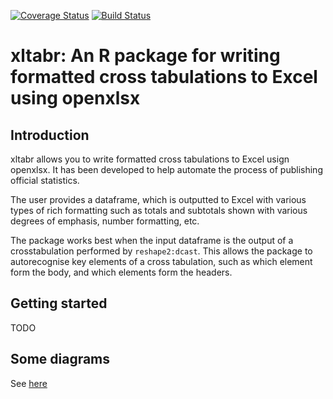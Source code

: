 [![Coverage Status](https://img.shields.io/codecov/c/github/moj-analytical-services/xltabr/master.svg)](https://codecov.io/github/moj-analytical-services/xltabr?branch=master)
[![Build Status](https://travis-ci.org/moj-analytical-services/xltabr.svg?branch=master)](https://travis-ci.org/moj-analytical-services/xltabr)
# xltabr:  An R package for writing formatted cross tabulations to Excel using openxlsx

## Introduction

xltabr allows you to write formatted cross tabulations to Excel usign openxlsx.  It has been developed to help automate the process of publishing official statistics.

The user provides a dataframe, which is outputted to Excel with various types of rich formatting such as totals and subtotals shown with various degrees of emphasis, number formatting, etc.

The package works best when the input dataframe is the output of a crosstabulation performed by `reshape2:dcast`.  This allows the package to autorecognise key elements of a cross tabulation, such as which element form the body, and which elements form the headers.

## Getting started

TODO

## Some diagrams

See [here](https://drive.google.com/file/d/0BwYwuy7YhhdxY2hGQnVGNFN6QkE/view?usp=sharing)
